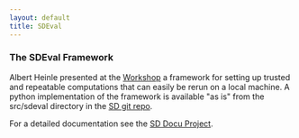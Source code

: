 ```yaml
---
layout: default
title: SDEval
---
```


### The SDEval Framework

Albert Heinle presented at the [Workshop](Events.2012-12 "wikilink") a framework for setting up trusted and repeatable computations that can easily be rerun on a local machine. A python implementation of the framework is available "as is" from the src/sdeval directory in the [SD git repo](https://github.com/symbolicdata/symbolicdata).

For a detailed documentation see the [SD Docu Project](http://symbolicdata.readthedocs.org/en/latest).
